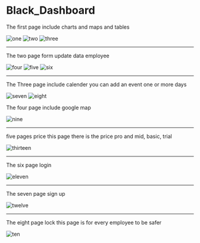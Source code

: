 # Black_Dashboard


The first page include charts and maps and tables

![one](https://github.com/Youhana-Gergis/Black_Dashboard/assets/124525093/41ae85a1-8206-41d3-aef2-84fefe53c525)
![two](https://github.com/Youhana-Gergis/Black_Dashboard/assets/124525093/d312b45f-15e8-4561-b57f-b645ed66229c)
![three](https://github.com/Youhana-Gergis/Black_Dashboard/assets/124525093/835987e5-f134-4163-ab6a-e7a7173258c1)


***************************************************************************************

The two page form update data employee


![four](https://github.com/Youhana-Gergis/Black_Dashboard/assets/124525093/59ff4f53-4b3c-4f00-9d8a-fbc3f052098b)
![five](https://github.com/Youhana-Gergis/Black_Dashboard/assets/124525093/25941946-9838-4348-b6bf-69abd77cf10f)
![six](https://github.com/Youhana-Gergis/Black_Dashboard/assets/124525093/d13c8887-3c9c-4ca9-82e4-23ed34552a75)


***************************************************************************************

The Three  page  include calender you can add an event one or more days

![seven](https://github.com/Youhana-Gergis/Black_Dashboard/assets/124525093/1adb0876-ced9-4ef3-9cd2-2b50bce832c2)
![eight](https://github.com/Youhana-Gergis/Black_Dashboard/assets/124525093/2d358812-9d45-433c-88f6-ef32737bfea8)

The four page include google map

![nine](https://github.com/Youhana-Gergis/Black_Dashboard/assets/124525093/58847bd8-6318-4823-a2ec-1bb6e778cd71)

***************************************************************************************

five pages price this page there is the price pro and mid, basic, trial

![thirteen](https://github.com/Youhana-Gergis/Black_Dashboard/assets/124525093/ba859af9-9476-4964-b606-6a2fe3695396)

***************************************************************************************

The six page login

![eleven](https://github.com/Youhana-Gergis/Black_Dashboard/assets/124525093/fa596755-f7b6-4520-a08e-71f51f9716ca)

***************************************************************************************

The seven page sign up

![twelve](https://github.com/Youhana-Gergis/Black_Dashboard/assets/124525093/7ff6cac4-a28a-4ba5-b1cb-3bf8cc001f95)

***************************************************************************************

The eight page lock this page is for every employee to be safer

![ten](https://github.com/Youhana-Gergis/Black_Dashboard/assets/124525093/5bedf548-295e-4a92-b63c-d278c779e4c2)
